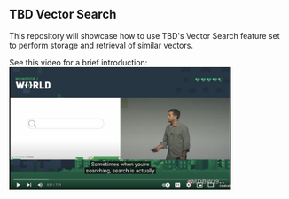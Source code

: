 ## TBD Vector Search

This repository will showcase how to use TBD's Vector Search feature set to perform storage and retrieval of similar vectors.

See this video for a brief introduction:
[<img src="assets/preview.png" width="400">](https://www.youtube.com/watch?v=4QUGWnz-XaA)
